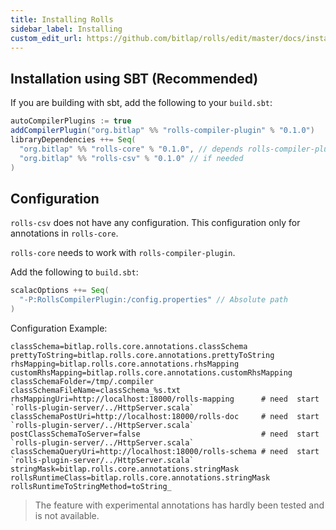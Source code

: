```yaml
---
title: Installing Rolls
sidebar_label: Installing
custom_edit_url: https://github.com/bitlap/rolls/edit/master/docs/installation.md
---
```


## Installation using SBT (Recommended)

If you are building with sbt, add the following to your `build.sbt`:

``` scala
autoCompilerPlugins := true
addCompilerPlugin("org.bitlap" %% "rolls-compiler-plugin" % "0.1.0")
libraryDependencies ++= Seq(
  "org.bitlap" %% "rolls-core" % "0.1.0", // depends rolls-compiler-plugin
  "org.bitlap" %% "rolls-csv" % "0.1.0" // if needed
)
```

## Configuration

`rolls-csv` does not have any configuration. This configuration only for annotations in `rolls-core`. 

`rolls-core` needs to work with `rolls-compiler-plugin`.

Add the following to `build.sbt`:
``` scala
scalacOptions ++= Seq(
  "-P:RollsCompilerPlugin:/config.properties" // Absolute path
)
```

Configuration Example:
```properties
classSchema=bitlap.rolls.core.annotations.classSchema
prettyToString=bitlap.rolls.core.annotations.prettyToString
rhsMapping=bitlap.rolls.core.annotations.rhsMapping
customRhsMapping=bitlap.rolls.core.annotations.customRhsMapping
classSchemaFolder=/tmp/.compiler
classSchemaFileName=classSchema_%s.txt
rhsMappingUri=http://localhost:18000/rolls-mapping      # need  start `rolls-plugin-server/../HttpServer.scala`
classSchemaPostUri=http://localhost:18000/rolls-doc     # need  start `rolls-plugin-server/../HttpServer.scala`
postClassSchemaToServer=false                           # need  start `rolls-plugin-server/../HttpServer.scala`
classSchemaQueryUri=http://localhost:18000/rolls-schema # need  start `rolls-plugin-server/../HttpServer.scala`
stringMask=bitlap.rolls.core.annotations.stringMask
rollsRuntimeClass=bitlap.rolls.core.annotations.stringMask
rollsRuntimeToStringMethod=toString_
```

> The feature with experimental annotations has hardly been tested and is not available.